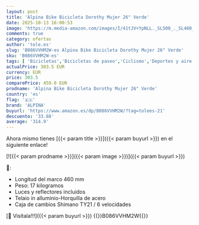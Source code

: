 ```yaml
---
layout: post
title: 'Alpina Bike Bicicleta Dorothy Mujer 26" Verde'
date: 2025-10-13 16:00:53
image: 'https://m.media-amazon.com/images/I/41tJV+YpNLL._SL500_._SL400_.jpg'
comments: true
category: ofertas
author: 'tole.es'
slug: 'B086VVHM2W-es Alpina Bike Bicicleta Dorothy Mujer 26" Verde'
sku: 'B086VVHM2W-es'
tags: [ 'Bicicletas','Bicicletas de paseo','Ciclismo','Deportes y aire libre','Ropa y equipo para deportes','alpina','bicicleta','🇪🇸', ]
actualPrice: 303.5 EUR
currency: EUR
price: 303.5
comparePrice: 459.0 EUR
prodname: 'Alpina Bike Bicicleta Dorothy Mujer 26" Verde'
country: 'es'
flag: '🇪🇸'
brand: 'ALPINA'
buyurl: 'https://www.amazon.es/dp/B086VVHM2W/?tag=tolees-21'
descuento: '33.88'
average: '314.9'
---
```


Ahora mismo tienes [{{< param title >}}]({{< param buyurl >}}) en el siguiente enlace!

[![{{< param prodname >}}]({{< param image >}})]({{< param buyurl >}})

🔎:

- Longitud del marco 460 mm
- Peso: 17 kilogramos
- Luces y reflectores incluidos
- Telaio in alluminio-Horquilla de acero
- Caja de cambios Shimano TY21 / 6 velocidades

[🛒 Visítala!!!]({{< param buyurl >}})
{{<world>}}B086VVHM2W{{</world>}}
